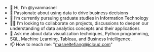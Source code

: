 - 👋 Hi, I’m @yvanmasnel
- 🔭 Passionate about using data to drive business decisions
- 🌱 I’m currently pursuing graduate studies in Information Technology 
- ✊🏾 I’m looking to collaborate on projects, discussions to deepen our understanding of data analytics concepts and their applications
- 💬 Ask me about data visualization techniques, Python programming, SQL, Machine Learning, Tableau, and Business Intelligence.
- 📫 How to reach me: "masneltefiang@icloud.com"


<!--
**masneltef/masneltef** is a ✨ _special_ ✨ repository because its `README.md` (this file) appears on your GitHub profile.

-->
